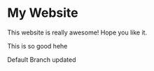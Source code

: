 # My Website

This website is really awesome! Hope you like it.

This is so good hehe

Default Branch updated
